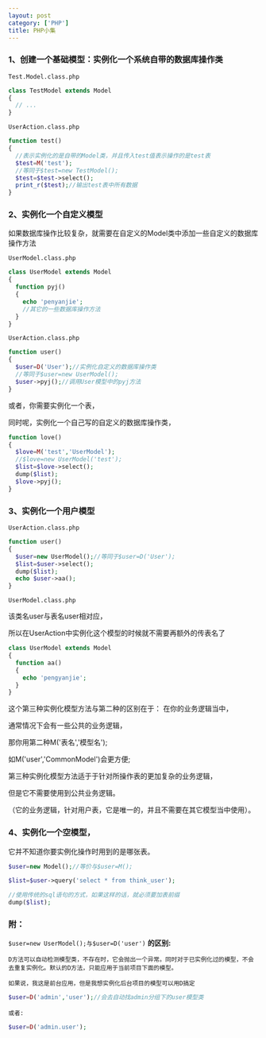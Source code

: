 ```yaml
---
layout: post
category: ['PHP']
title: PHP小集
---
```


### 1、创建一个基础模型：实例化一个系统自带的数据库操作类

`Test.Model.class.php`
```php
class TestModel extends Model
{
  // ...
}
```
`UserAction.class.php`
```php
function test()
{
  //表示实例化的是自带的Model类，并且传入test值表示操作的是test表
  $test=M('test');
  //等同于$test=new TestModel();
  $test=$test->select();
  print_r($test);//输出test表中所有数据
}
```
### 2、实例化一个自定义模型

如果数据库操作比较复杂，就需要在自定义的Model类中添加一些自定义的数据库操作方法

`UserModel.class.php`
```php
class UserModel extends Model
{
  function pyj()
  {
    echo 'penyanjie';
    //其它的一些数据库操作方法
  }
}
```
`UserAction.class.php`
```php
function user()
{
  $user=D('User');//实例化自定义的数据库操作类
  //等同于$user=new UserModel();
  $user->pyj();//调用User模型中的pyj方法
}
```
或者，你需要实例化一个表，

同时呢，实例化一个自己写的自定义的数据库操作类，
```php
function love()
{
  $love=M('test','UserModel');
  //$love=new UserModel('test');
  $list=$love->select();
  dump($list);
  $love->pyj();
}
```
### 3、实例化一个用户模型

`UserAction.class.php`

```php
function user()
{
  $user=new UserModel();//等同于$user=D('User');
  $list=$user->select();
  dump($list);
  echo $user->aa();
}
```
`UserModel.class.php`

该类名user与表名user相对应，

所以在UserAction中实例化这个模型的时候就不需要再额外的传表名了
```php
class UserModel extends Model
{
  function aa()
  {
    echo 'pengyanjie';
  }
}
```

这个第三种实例化模型方法与第二种的区别在于：
在你的业务逻辑当中，

通常情况下会有一些公共的业务逻辑，

那你用第二种M('表名','模型名');

如M('user','CommonModel')会更方便;

第三种实例化模型方法适于于针对所操作表的更加复杂的业务逻辑，

但是它不需要使用到公共业务逻辑。

（它的业务逻辑，针对用户表，它是唯一的，并且不需要在其它模型当中使用）。

### 4、实例化一个空模型，

它并不知道你要实例化操作时用到的是哪张表。

```php
$user=new Model();//等价与$user=M();

$list=$user->query('select * from think_user');

//使用传统的sql语句的方式，如果这样的话，就必须要加表前缀
dump($list);
```
### 附：
`$user=new UserModel();与$user=D('user')` **的区别:**

`D方法可以自动检测模型类，不存在时，它会抛出一个异常。同时对于已实例化过的模型，不会去重复实例化。默认的D方法，只能应用于当前项目下面的模型。`

`如果说，我这是前台应用，但是我想实例化后台项目的模型可以用D搞定`

```php
$user=D('admin','user');//会去自动找admin分组下的user模型类
```
`或者:`
```php
$user=D('admin.user');
```
